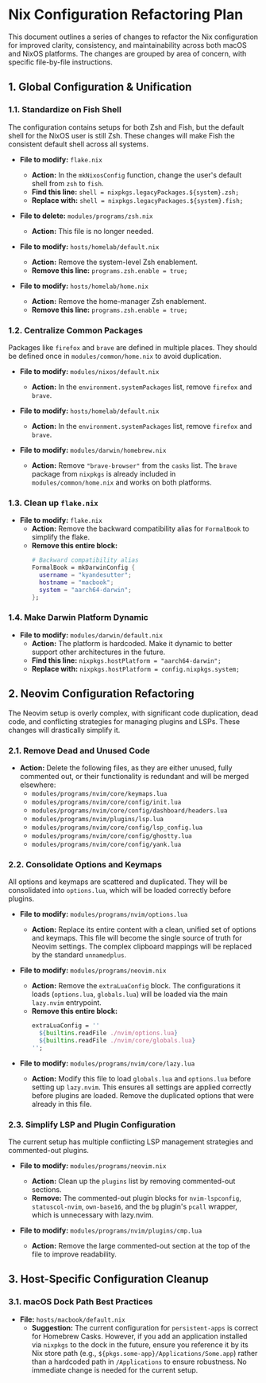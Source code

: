 # Nix Configuration Refactoring Plan

This document outlines a series of changes to refactor the Nix configuration for improved clarity, consistency, and maintainability across both macOS and NixOS platforms. The changes are grouped by area of concern, with specific file-by-file instructions.

## 1. Global Configuration & Unification

### 1.1. Standardize on Fish Shell

The configuration contains setups for both Zsh and Fish, but the default shell for the NixOS user is still Zsh. These changes will make Fish the consistent default shell across all systems.

-   **File to modify:** `flake.nix`
    -   **Action:** In the `mkNixosConfig` function, change the user's default shell from `zsh` to `fish`.
    -   **Find this line:** `shell = nixpkgs.legacyPackages.${system}.zsh;`
    -   **Replace with:** `shell = nixpkgs.legacyPackages.${system}.fish;`

-   **File to delete:** `modules/programs/zsh.nix`
    -   **Action:** This file is no longer needed.

-   **File to modify:** `hosts/homelab/default.nix`
    -   **Action:** Remove the system-level Zsh enablement.
    -   **Remove this line:** `programs.zsh.enable = true;`

-   **File to modify:** `hosts/homelab/home.nix`
    -   **Action:** Remove the home-manager Zsh enablement.
    -   **Remove this line:** `programs.zsh.enable = true;`

### 1.2. Centralize Common Packages

Packages like `firefox` and `brave` are defined in multiple places. They should be defined once in `modules/common/home.nix` to avoid duplication.

-   **File to modify:** `modules/nixos/default.nix`
    -   **Action:** In the `environment.systemPackages` list, remove `firefox` and `brave`.

-   **File to modify:** `hosts/homelab/default.nix`
    -   **Action:** In the `environment.systemPackages` list, remove `firefox` and `brave`.

-   **File to modify:** `modules/darwin/homebrew.nix`
    -   **Action:** Remove `"brave-browser"` from the `casks` list. The `brave` package from `nixpkgs` is already included in `modules/common/home.nix` and works on both platforms.

### 1.3. Clean up `flake.nix`

-   **File to modify:** `flake.nix`
    -   **Action:** Remove the backward compatibility alias for `FormalBook` to simplify the flake.
    -   **Remove this entire block:**
        ```nix
        # Backward compatibility alias
        FormalBook = mkDarwinConfig {
          username = "kyandesutter";
          hostname = "macbook";
          system = "aarch64-darwin";
        };
        ```

### 1.4. Make Darwin Platform Dynamic

-   **File to modify:** `modules/darwin/default.nix`
    -   **Action:** The platform is hardcoded. Make it dynamic to better support other architectures in the future.
    -   **Find this line:** `nixpkgs.hostPlatform = "aarch64-darwin";`
    -   **Replace with:** `nixpkgs.hostPlatform = config.nixpkgs.system;`

## 2. Neovim Configuration Refactoring

The Neovim setup is overly complex, with significant code duplication, dead code, and conflicting strategies for managing plugins and LSPs. These changes will drastically simplify it.

### 2.1. Remove Dead and Unused Code

-   **Action:** Delete the following files, as they are either unused, fully commented out, or their functionality is redundant and will be merged elsewhere:
    -   `modules/programs/nvim/core/keymaps.lua`
    -   `modules/programs/nvim/core/config/init.lua`
    -   `modules/programs/nvim/core/config/dashboard/headers.lua`
    -   `modules/programs/nvim/plugins/lsp.lua`
    -   `modules/programs/nvim/core/config/lsp_config.lua`
    -   `modules/programs/nvim/core/config/ghostty.lua`
    -   `modules/programs/nvim/core/config/yank.lua`

### 2.2. Consolidate Options and Keymaps

All options and keymaps are scattered and duplicated. They will be consolidated into `options.lua`, which will be loaded correctly before plugins.

-   **File to modify:** `modules/programs/nvim/options.lua`
    -   **Action:** Replace its entire content with a clean, unified set of options and keymaps. This file will become the single source of truth for Neovim settings. The complex clipboard mappings will be replaced by the standard `unnamedplus`.

-   **File to modify:** `modules/programs/neovim.nix`
    -   **Action:** Remove the `extraLuaConfig` block. The configurations it loads (`options.lua`, `globals.lua`) will be loaded via the main `lazy.nvim` entrypoint.
    -   **Remove this entire block:**
        ```nix
        extraLuaConfig = ''
          ${builtins.readFile ./nvim/options.lua}
          ${builtins.readFile ./nvim/core/globals.lua}
        '';
        ```

-   **File to modify:** `modules/programs/nvim/core/lazy.lua`
    -   **Action:** Modify this file to load `globals.lua` and `options.lua` before setting up `lazy.nvim`. This ensures all settings are applied correctly before plugins are loaded. Remove the duplicated options that were already in this file.

### 2.3. Simplify LSP and Plugin Configuration

The current setup has multiple conflicting LSP management strategies and commented-out plugins.

-   **File to modify:** `modules/programs/neovim.nix`
    -   **Action:** Clean up the `plugins` list by removing commented-out sections.
    -   **Remove:** The commented-out plugin blocks for `nvim-lspconfig`, `statuscol-nvim`, `own-base16`, and the `bg` plugin's `pcall` wrapper, which is unnecessary with lazy.nvim.

-   **File to modify:** `modules/programs/nvim/plugins/cmp.lua`
    -   **Action:** Remove the large commented-out section at the top of the file to improve readability.

## 3. Host-Specific Configuration Cleanup

### 3.1. macOS Dock Path Best Practices

-   **File:** `hosts/macbook/default.nix`
    -   **Suggestion:** The current configuration for `persistent-apps` is correct for Homebrew Casks. However, if you add an application installed via `nixpkgs` to the dock in the future, ensure you reference it by its Nix store path (e.g., `${pkgs.some-app}/Applications/Some.app`) rather than a hardcoded path in `/Applications` to ensure robustness. No immediate change is needed for the current setup.
